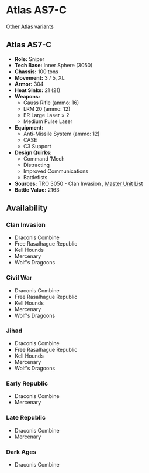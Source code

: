 # Atlas AS7-C 

[Other Atlas variants](../atlas.md) 

## Atlas AS7-C 

- **Role:** Sniper 
- **Tech Base:** Inner Sphere (3050) 
- **Chassis:** 100 tons 
- **Movement:** 3 / 5, XL 
- **Armor:** 304 
- **Heat Sinks:** 21 (21) 
- **Weapons:** 
  - Gauss Rifle (ammo: 16) 
  - LRM 20 (ammo: 12) 
  - ER Large Laser × 2 
  - Medium Pulse Laser 
- **Equipment:** 
  - Anti-Missile System (ammo: 12) 
  - CASE 
  - C3 Support 
- **Design Quirks:** 
  - Command ’Mech 
  - Distracting 
  - Improved Communications 
  - Battlefists 
- **Sources:** TRO 3050 - Clan Invasion , [Master Unit List](http://masterunitlist.info/Unit/Details/138/atlas-as7-c) 
- **Battle Value:** 2163 

## Availability 

### Clan Invasion 

- Draconis Combine 
- Free Rasalhague Republic 
- Kell Hounds 
- Mercenary 
- Wolf's Dragoons 

### Civil War 

- Draconis Combine 
- Free Rasalhague Republic 
- Kell Hounds 
- Mercenary 
- Wolf's Dragoons 

### Jihad 

- Draconis Combine 
- Free Rasalhague Republic 
- Kell Hounds 
- Mercenary 
- Wolf's Dragoons 

### Early Republic 

- Draconis Combine 
- Mercenary 

### Late Republic 

- Draconis Combine 
- Mercenary 

### Dark Ages 

- Draconis Combine 

